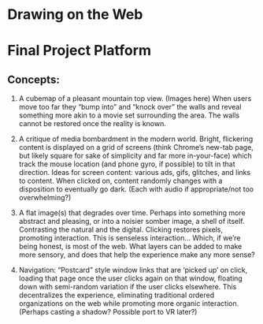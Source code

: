 # Drawing on the Web
# Final Project Platform

## Concepts:

1) A cubemap of a pleasant mountain top view. (Images here) When users move too far they “bump into” and “knock over” the walls and reveal something more akin to a movie set surrounding the area. The walls cannot be restored once the reality is known.

2) A critique of media bombardment in the modern world. Bright, flickering content is displayed on a grid of screens (think Chrome’s new-tab page, but likely square for sake of simplicity and far more in-your-face) which track the mouse location (and phone gyro, if possible) to tilt in that direction. Ideas for screen content: various ads, gifs, glitches, and links to content. When clicked on, content randomly changes with a disposition to eventually go dark. (Each with audio if appropriate/not too overwhelming?)

3) A flat image(s) that degrades over time. Perhaps into something more abstract and pleasing, or into a noisier somber image, a shell of itself. Contrasting the natural and the digital. Clicking restores pixels, promoting interaction. This is senseless interaction… Which, if we’re being honest, is most of the web. What layers can be added to make more sensory, and does that help the experience make any more sense?

4) Navigation: “Postcard” style window links that are ‘picked up’ on click, loading that page once the user clicks again on that window, floating down with semi-random variation if the user clicks elsewhere. This decentralizes the experience, eliminating traditional ordered organizations on the web while promoting more organic interaction. (Perhaps casting a shadow? Possible port to VR later?)

